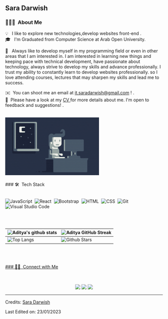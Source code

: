 <!-- ![Aditya Vikram Singh Banner]()
 -->
 
<h2> Sara  Darwish </h2>

<!-- ## 👋 &nbsp;Hey there! I'm Aditya -->

### 👨🏻‍💻 &nbsp;About Me

💡 &nbsp; I like to explore new technologies,develop websites front-end .\
🎓 &nbsp; I'm Graduated from Computer Science at Arab Open University.



🌱 &nbsp; Always like to develop myself in my programming field or even in other areas that I am interested in. I am interested in learning new things and keeping pace with technical development, have passionate about technology, always strive to develop my skills and advance professionally.  I trust my ability to constantly learn to develop websites professionally. so I love attending courses, lectures that may sharpen my skills and lead me to success.

<!-- 🌱 &nbsp;I'm on track for learning more about Artificial Intelligence, React, and DB .\ -->
<!-- ✍️ &nbsp;In my spare time,I pursue front end web design, foreign language learning and photography as hobbies'side business' . <br> -->
✉️ &nbsp;You can shoot me an email at it.saradarwish@gmail.com ! .\
📄 &nbsp;Please have a look at my <a href="https://drive.google.com/file/d/19gGN5FZHcnvvWGWE4cl8MP8gh8b_ehuF/view?usp=sharing"> CV </a>
for more details about me. I'm open to feedback and suggestions! .

<br>
<img alt="sara" src="https://raw.githubusercontent.com/AVS1508/AVS1508/master/assets/Night-Coding.gif" > 
<br>
<br>
### 🛠 &nbsp;Tech Stack
<br><br>

![JavaScript](https://img.shields.io/badge/-JavaScript-05122A?style=flat&logo=javascript)&nbsp;
![React](https://img.shields.io/badge/-React-05122A?style=flat&logo=react)&nbsp;
![Bootstrap](https://img.shields.io/badge/-Bootstrap-05122A?style=flat&logo=bootstrap&logoColor=563D7C)&nbsp;
![HTML](https://img.shields.io/badge/-HTML-05122A?style=flat&logo=HTML5)&nbsp;
![CSS](https://img.shields.io/badge/-CSS-05122A?style=flat&logo=CSS3&logoColor=1572B6)&nbsp;
![Git](https://img.shields.io/badge/-Git-05122A?style=flat&logo=git)&nbsp;
![Visual Studio Code](https://img.shields.io/badge/-Visual%20Studio%20Code-05122A?style=flat&logo=visual-studio-code&logoColor=007ACC)&nbsp;
<br>
<br>

<p align="center">
<a href="https://github.com/SaraDrwish">
<br>
 
| ![Aditya's github stats](https://github-readme-stats.vercel.app/api?username=SaraDrwish&show_icons=true&theme=tokyonight) | ![Aditya GitHub Streak](https://github-readme-streak-stats.herokuapp.com/?user=SaraDrwish&theme=tokyonight) |
| --- | --- |
| ![Top Langs](https://github-readme-stats.vercel.app/api/top-langs/?username=SaraDrwish&theme=tokyonight) | ![Github Stars](https://github-readme-stats.vercel.app/api?username=SaraDrwish&show_icons=true&locale=en&count_private=true&hide_rank=true&custom_title=My%20GitHub%20Stats&disable_animations=true&theme=tokyonight) |


<br>


<br>
<br>
### 🤝🏻 &nbsp;Connect with Me
<br>
<br>
<p align="center">
   <br>
<a href="https://www.linkedin.com/in/sara-darwish-921341178/"><img src="https://img.shields.io/badge/-sara-0077B5?style=flat&logo=Linkedin&logoColor=white"/></a>
<a href="mailto:it.saradarwish@gmail.com"><img src="https://img.shields.io/badge/-it.saradarwish-D14836?style=flat&logo=Gmail&logoColor=white"/></a>
<a href="https://www.instagram.com/so.gado/"><img src="https://img.shields.io/badge/-@sara-E4405F?style=flat&logo=Instagram&logoColor=white"/></a>
</p>

-----
Credits: [ Sara Darwish ](https://github.com/SaraDrwish)

Last Edited on: 23/01/2023
